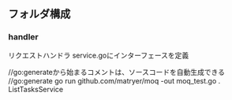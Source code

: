 ## フォルダ構成
### handler
リクエストハンドラ
service.goにインターフェースを定義

//go:generateから始まるコメントは、ソースコードを自動生成できる
//go:generate go run github.com/matryer/moq -out moq_test.go . ListTasksService